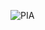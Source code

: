 ![PIA](https://user-images.githubusercontent.com/78936596/118145144-e6b41e00-b3d2-11eb-833b-73b2aaab526a.jpg)
